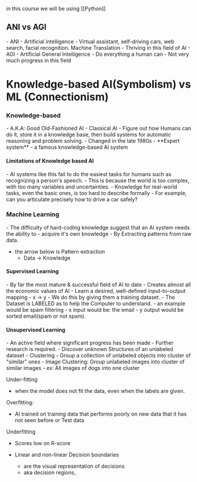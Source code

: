
in this course we will be using [[Python]]
<h2>ANI vs AGI</h2>
- ANI
	- Artificial intelligence
	- Virtual assistant, self-driving cars, web search, facial recognition. Machine Translation
	- Thriving in this field of AI
- AGI
	- Artificial General Intelligence
	- Do everything a human can
	- Not very much progress in this field



<h1> Knowledge-based AI(Symbolism) vs ML (Connectionism) </h1>
<h3>Knowledge-based</h3>
- A.K.A: Good Old-Fashioned AI
	- Classical AI
- Figure out how Humans can do it, store it in a knowledge base, then build systems for automatic reasoning and problem solving. 
- Changed in the late 1980s
- **Expert system** - a famous knowledge-based AI system
<h4>Limitations of Knowledge based AI</h4>
- AI systems like this fail to do the easiest tasks for humans such as recognizing a person's speech.
	- This is because the world is too complex, with too many variables and uncertainties.
	- Knowledge for real-world tasks, even the basic ones, is too hard to describe formally
- For example, can you articulate precisely how to drive a car safely?


<h3>Machine Learning</h3>
- The difficulty of hard-coding knowledge suggest that an AI system needs the ability to 
	- acquire it's own knowledge
	- By Extracting patterns from raw data.

- the arrow below is Pattern extraction
	- Data -> Knowledge



<h4>Supervised Learning</h4>
- By far the most mature & successful field of AI to date
- Creates almost all the economic values of AI
- Learn a desired, well-defined input-to-output mapping
	- x -> y
- We do this by giving them a training dataset. 
	- The Dataset is LABELED as to help the Computer to understand.
- an example would be spam filtering
	- x input would be: the email
	- y output would be sorted email(spam or not spam).


<h4>Unsupervised Learning</h4>
- An active field where significant progress has been made
- Further research is required. 
- Discover unknown Structures of an unlabeled dataset
- Clustering
	- Group a collection of unlabeled objects into cluster of "similar" ones
	- Image Clustering: Group unlabeled images into cluster of similar images
		- ex: All images of dogs into one cluster


Under-fitting
- when the model does not fit the data, even when the labels are given.



Overfitting:
- AI trained on training data that performs poorly on new data that it has not seen before or Test data

Underfitting
- Scores low on R-score



- Linear and non-linear Decision boundaries
	- are the visual representation of decisions
	- aka decision regions, 